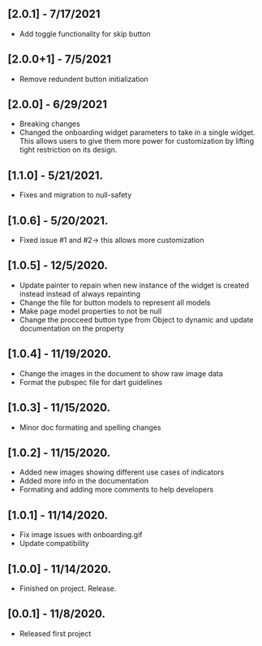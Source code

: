 ## [2.0.1] - 7/17/2021
* Add toggle functionality for skip button

## [2.0.0+1] - 7/5/2021
* Remove redundent button initialization

## [2.0.0] - 6/29/2021
* Breaking changes
* Changed the onboarding widget parameters to take in a single widget. This allows users to give them more power for customization by lifting tight restriction on its design.

## [1.1.0] - 5/21/2021.
* Fixes and migration to null-safety

## [1.0.6] - 5/20/2021.
* Fixed issue #1 and #2-> this allows more customization

## [1.0.5] - 12/5/2020.

* Update painter to repain when new instance of the widget is created instead instead of always repainting
* Change the file for button models to represent all models
* Make page model properties to not be null
* Change the procceed button type from Object to dynamic and update documentation on the property

## [1.0.4] - 11/19/2020.

* Change the images in the document to show raw image data
* Format the pubspec file for dart guidelines

## [1.0.3] - 11/15/2020.

* Minor doc formating and spelling changes

## [1.0.2] - 11/15/2020.

* Added new images showing different use cases of indicators
* Added more info in the documentation
* Formating and adding more comments to help developers 

## [1.0.1] - 11/14/2020.

* Fix image issues with onboarding.gif
* Update compatibility

## [1.0.0] - 11/14/2020.

* Finished on project. Release.

## [0.0.1] - 11/8/2020.

* Released first project
